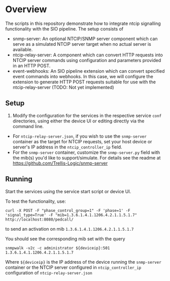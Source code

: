 # Overview

The scripts in this repository demonstrate how to integrate ntcip signalling
functionality with the SIO pipeline.  The setup consists of

* snmp-server: An optional NTCIP/SNMP server component which can serve
as a simulated NTCIP server target when no actual server is available.
* ntcip-relay-server: A component which can convert HTTP requests into
NTCIP server commands using configuration and parameters provided in
an HTTP POST.
* event-webhooks: An SIO pipeline extension which can convert specified
event commands into webhooks.  In this case, we will configure the
extension to generate HTTP POST requests suitable for use with the
ntcip-relay-server (TODO: Not yet implemented)

## Setup

1. Modify the configuration for the services in the respective service `conf` directories, using either the device UI or editing directly via the command line.
* For `ntcip-relay-server.json`, if you wish to use the `snmp-server` container as
the target for NTCIP requests, set your host device or server's IP address in the
`ntcip_controller_ip` field.
* For the `snmp-server` container, customize the `snmp-server.py` field with
the mib(s) you'd like to support/simulate.  For details see the readme at https://github.com/Trellis-Logic/snmp-server

## Running

Start the services using the service start script or device UI.

To test the functionality, use:
```
curl -X POST -F "phase_control_group=1" -F 'phase=1' -F 'signal_type=True' -F "mib=1.3.6.1.4.1.1206.4.2.1.1.5.1.7" http://localhost:8080/pedcall/
```
to send an activation on mib `1.3.6.1.4.1.1206.4.2.1.1.5.1.7`

You should see the corresponding mib set with the query
```
snmpwalk -v2c -c administrator ${deviceip}:501 1.3.6.1.4.1.1206.4.2.1.1.5.1.7
```
Where `${deviceip}` is the IP address of the device running the `snmp-server` container
or the NTCIP server configured in `ntcip_controller_ip` configuration of `ntcip-relay-server.json`
